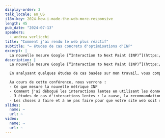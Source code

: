 ```yaml
---
display-order: 3
talk_locale: en_US
i18n-key: 2024-how-i-made-the-web-more-responsive
length: 45
pub_date: "2024-07-13"
speakers:
  - andrea_verlicchi
title: "Comment j'ai rendu le web plus réactif"
subtitle: "— études de cas concrets d'optimisations d'INP"
excerpt: |
  La nouvelle mesure Google [“Interaction to Next Paint (INP)”](https://web.dev/articles/inp), qui évalue la réactivité d'un site aux interactions des utilisateurs et utilisatrices, est devenue effective en tant que Core Web Vital en mars. En analysant 3 études de cas issues de mon travail, nous verrons comment déboguer des interactions lentes ainsi que les choses à faire/ne pas faire pour que votre site web soit réactif.
description: |
  La nouvelle mesure Google [“Interaction to Next Paint (INP)”](https://web.dev/articles/inp), qui évalue la réactivité d'un site aux interactions des utilisateurs et utilisatrices, est devenue effective en tant que Core Web Vital en mars.

  En analysant quelques études de cas basées sur mon travail, vous comprendrez ce que vous devriez faire (ou ne pas faire) pour vous assurer que votre site maintient une bonne réactivité.

  Au cours de cette conférence, nous verrons :
  - Ce que mesure la nouvelle métrique INP
  - Comment j'ai débogué les interactions lentes en utilisant les données du RUM et les DevTools de Chrome
  - 3 études de cas d'interactions lentes : la cause, la recommandation, l'action, la solution
  - Les choses à faire et à ne pas faire pour que votre site web soit réactif à l'interaction
slides:
  name: ~
  url: ~
video:
  name: ~
  url: ~
---
```

